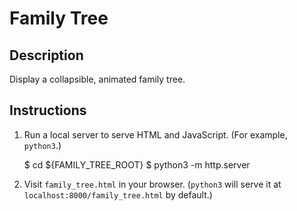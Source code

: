 # Family Tree

## Description

Display a collapsible, animated family tree.

## Instructions

1. Run a local server to serve HTML and JavaScript. (For example, `python3`.)

    $ cd ${FAMILY_TREE_ROOT}
    $ python3 -m http.server

2. Visit `family_tree.html` in your browser. (`python3` will serve it at `localhost:8000/family_tree.html` by default.)

